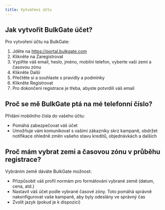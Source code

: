 ```yaml
---
title: Vytváření účtu
---
```


## Jak vytvořit BulkGate účet?
Pro vytvoření účtu na BulkGate:
1.	Jděte na https://portal.bulkgate.com 
2.	Klikněte na Zaregistrovat
3.	Vyplňte váš email, heslo, jméno, mobilní telefon, vyberte vaši zemi a časovou zónu
4.	Klikněte Další
5.	Přečtěte si a souhlaste s pravidly a podmínky
6.	Klikněte Registrovat
7.	Pro dokončení registrace je třeba, abyste potvrdili váš email


## Proč se mě BulkGate ptá na mé telefonní číslo?
Přidání mobilního čísla do vašeho účtu:
-	Pomáhá zabezpečovat váš účet
-	Umožňuje vám komunikovat s vašimi zákazníky skrz kampaně, obdržet notifikace ohledně změn vašeho stavu kreditů, objednávkách a dalších


## Proč mám vybrat zemi a časovou zónu v průběhu registrace?
Vybráním země dáváte BulkGate možnost:
-	Přizpůsobit váš profil normám pro formátování vybrané země (datum, cena, atd.)
-	Nastavit váš účet podle vybrané časové zóny. Toto pomáhá správně nakonfigurovat vaše kampaně, aby byly odeslány ve správný čas
-	Zvolit jazyk (pokud je k dispozici)

